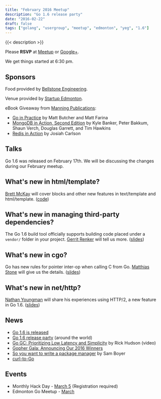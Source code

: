 ```yaml
---
title: "February 2016 Meetup"
description: "Go 1.6 release party"
date: "2016-02-22"
draft: false
tags: ["golang", "usergroup", "meetup", "edmonton", "yeg", "1.6"]
---
```

{{< description >}}

Please **RSVP** at [Meetup](https://www.meetup.com/startupedmonton/events/qfwsfhyvdbdc/) or [Google+](https://plus.google.com/events/co9qsfsbimjdb1p5qdbuomnuqm8?authkey=CPPGj8eOxoHMmwE).

We get things started at 6:30 pm.

## Sponsors

Food provided by [Bellstone Engineering](https://bellstone.ca/).

Venue provided by [Startup Edmonton](https://www.startupedmonton.com/).

eBook Giveaway from [Manning Publications](https://manning.com/):

- [Go in Practice](https://www.manning.com/books/go-in-practice) by Matt Butcher and Matt Farina
- [MongoDB in Action, Second Edition](https://www.manning.com/books/mongodb-in-action-second-edition) by Kyle Banker, Peter Bakkum, Shaun Verch, Douglas Garrett, and Tim Hawkins
- [Redis in Action](https://www.manning.com/books/redis-in-action) by Josiah Carlson

## Talks

Go 1.6 was released on February 17th. We will be discussing the changes during our February meetup.

## What's new in html/template?

[Brett McKay](https://github.com/mckayb24) will cover blocks and other new features in text/template and html/template. ([code](https://github.com/mckayb24/TemplateTalk))

## What's new in managing third-party dependencies?

The Go 1.6 build tool officially supports building code placed under a `vendor/` folder in your project. [Gerrit Renker](https://github.com/grrtrr) will tell us more. ([slides](https://github.com/edmontongo/presentations/blob/master/2016-02/vendor_experiment1.6/vendor_experiment.pdf))

## What's new in cgo?

Go has new rules for pointer inter-op when calling C from Go. [Matthias Stone](https://github.com/matthias-stone) will give us the details. ([slides](https://talks.godoc.org/github.com/edmontongo/presentations/2016-02/pointers1.6.slide))

## What's new in net/http?

[Nathan Youngman](https://github.com/nathany) will share his experiences using HTTP/2, a new feature in Go 1.6. ([slides](https://speakerdeck.com/nathany/2))

## News

- [Go 1.6 is released](https://blog.golang.org/go1.6)
- [Go 1.6 release party](https://github.com/golang/go/wiki/Go-1.6-release-party) (around the world)
- [Go GC: Prioritizing Low Latency and Simplicity](http://www.infoq.com/presentations/go-gc-performance) by Rick Hudson (video)
- [Gopher Gala: Announcing Our 2016 Winners](http://gophergala.com/blog/gopher/gala/2016/02/05/winners-2016/)
- [So you want to write a package manager](https://medium.com/@sdboyer/so-you-want-to-write-a-package-manager-4ae9c17d9527#.h5noe1x6l) by Sam Boyer
- [curl-to-Go](https://mholt.github.io/curl-to-go/)

## Events

- Monthly Hack Day - [March 5](https://www.meetup.com/startupedmonton/events/228651865/) (Registration required)
- Edmonton Go Meetup - [March](/meetup/2016-03/)
